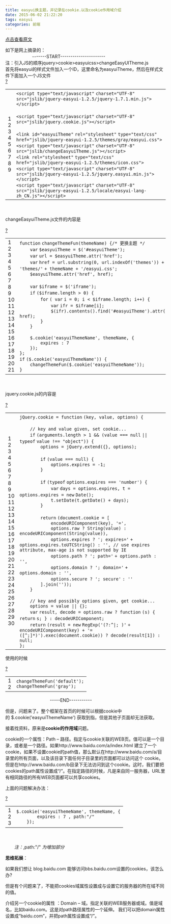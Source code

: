 ```yaml
---
title: easyui换主题，并记录在cookie.以及cookie作用域介绍
date: 2015-06-02 21:22:20
tags: easyui
categories: 前端
---
```

[点击查看原文](https://www.cnblogs.com/bugzone/p/cookie.html)

<div id="cnblogs_post_body" class="blogpost-body ">
    <div>如下是网上摘录的：</div>
<div>　　　　　　-------START----------------------</div>
<div>注：引入JS的顺序jquery&gt;cookie&gt;easyuicss&gt;changeEasyUITheme.js</div>
<div>首先将easyui的样式文件加入一个ID，这里命名为easyuiTheme，然后在样式文件下面加入一个JS文件</div>
<div>
<div class="cnblogs_Highlighter sh-gutter">
<div><div id="highlighter_223622" class="syntaxhighlighter  javascript"><div class="toolbar"><span><a href="#" class="toolbar_item command_help help">?</a></span></div><table border="0" cellpadding="0" cellspacing="0"><tbody><tr><td class="gutter"><div class="line number1 index0 alt2">1</div><div class="line number2 index1 alt1">2</div><div class="line number3 index2 alt2">3</div><div class="line number4 index3 alt1">4</div><div class="line number5 index4 alt2">5</div><div class="line number6 index5 alt1">6</div><div class="line number7 index6 alt2">7</div><div class="line number8 index7 alt1">8</div><div class="line number9 index8 alt2">9</div></td><td class="code"><div class="container"><div class="line number1 index0 alt2"><code class="javascript plain">&lt;script type=</code><code class="javascript string">"text/javascript"</code> <code class="javascript plain">charset=</code><code class="javascript string">"UTF-8"</code> <code class="javascript plain">src=</code><code class="javascript string">"jslib/jquery-easyui-1.2.5/jquery-1.7.1.min.js"</code><code class="javascript plain">&gt;&lt;/script&gt;</code></div><div class="line number2 index1 alt1">&nbsp;</div><div class="line number3 index2 alt2"><code class="javascript plain">&lt;script type=</code><code class="javascript string">"text/javascript"</code> <code class="javascript plain">charset=</code><code class="javascript string">"UTF-8"</code> <code class="javascript plain">src=</code><code class="javascript string">"jslib/jquery.cookie.js"</code><code class="javascript plain">&gt;&lt;/script&gt;</code></div><div class="line number4 index3 alt1">&nbsp;</div><div class="line number5 index4 alt2"><code class="javascript plain">&lt;link id=</code><code class="javascript string">"easyuiTheme"</code> <code class="javascript plain">rel=</code><code class="javascript string">"stylesheet"</code> <code class="javascript plain">type=</code><code class="javascript string">"text/css"</code> <code class="javascript plain">href=</code><code class="javascript string">"jslib/jquery-easyui-1.2.5/themes/gray/easyui.css"</code><code class="javascript plain">&gt;</code></div><div class="line number6 index5 alt1"><code class="javascript plain">&lt;script type=</code><code class="javascript string">"text/javascript"</code> <code class="javascript plain">charset=</code><code class="javascript string">"UTF-8"</code> <code class="javascript plain">src=</code><code class="javascript string">"jslib/changeEasyuiTheme.js"</code><code class="javascript plain">&gt;&lt;/script&gt;</code></div><div class="line number7 index6 alt2"><code class="javascript plain">&lt;link rel=</code><code class="javascript string">"stylesheet"</code> <code class="javascript plain">type=</code><code class="javascript string">"text/css"</code> <code class="javascript plain">href=</code><code class="javascript string">"jslib/jquery-easyui-1.2.5/themes/icon.css"</code><code class="javascript plain">&gt;</code></div><div class="line number8 index7 alt1"><code class="javascript plain">&lt;script type=</code><code class="javascript string">"text/javascript"</code> <code class="javascript plain">charset=</code><code class="javascript string">"UTF-8"</code> <code class="javascript plain">src=</code><code class="javascript string">"jslib/jquery-easyui-1.2.5/jquery.easyui.min.js"</code><code class="javascript plain">&gt;&lt;/script&gt;</code></div><div class="line number9 index8 alt2"><code class="javascript plain">&lt;script type=</code><code class="javascript string">"text/javascript"</code> <code class="javascript plain">charset=</code><code class="javascript string">"UTF-8"</code> <code class="javascript plain">src=</code><code class="javascript string">"jslib/jquery-easyui-1.2.5/locale/easyui-lang-zh_CN.js"</code><code class="javascript plain">&gt;&lt;/script&gt;</code></div></div></td></tr></tbody></table></div></div>
</div>
<p>　　</p>
</div>
<div>changeEasyuiTheme.js文件的内容是</div>
<div><br>
</div>
<div>
<div class="cnblogs_Highlighter sh-gutter">
<div><div id="highlighter_756024" class="syntaxhighlighter  javascript"><div class="toolbar"><span><a href="#" class="toolbar_item command_help help">?</a></span></div><table border="0" cellpadding="0" cellspacing="0"><tbody><tr><td class="gutter"><div class="line number1 index0 alt2">1</div><div class="line number2 index1 alt1">2</div><div class="line number3 index2 alt2">3</div><div class="line number4 index3 alt1">4</div><div class="line number5 index4 alt2">5</div><div class="line number6 index5 alt1">6</div><div class="line number7 index6 alt2">7</div><div class="line number8 index7 alt1">8</div><div class="line number9 index8 alt2">9</div><div class="line number10 index9 alt1">10</div><div class="line number11 index10 alt2">11</div><div class="line number12 index11 alt1">12</div><div class="line number13 index12 alt2">13</div><div class="line number14 index13 alt1">14</div><div class="line number15 index14 alt2">15</div><div class="line number16 index15 alt1">16</div><div class="line number17 index16 alt2">17</div><div class="line number18 index17 alt1">18</div><div class="line number19 index18 alt2">19</div><div class="line number20 index19 alt1">20</div><div class="line number21 index20 alt2">21</div></td><td class="code"><div class="container"><div class="line number1 index0 alt2"><code class="javascript keyword">function</code> <code class="javascript plain">changeThemeFun(themeName) {</code><code class="javascript comments">/* 更换主题 */</code></div><div class="line number2 index1 alt1"><code class="javascript spaces">&nbsp;&nbsp;&nbsp;&nbsp;</code><code class="javascript keyword">var</code> <code class="javascript plain">$easyuiTheme = $(</code><code class="javascript string">'#easyuiTheme'</code><code class="javascript plain">);</code></div><div class="line number3 index2 alt2"><code class="javascript spaces">&nbsp;&nbsp;&nbsp;&nbsp;</code><code class="javascript keyword">var</code> <code class="javascript plain">url = $easyuiTheme.attr(</code><code class="javascript string">'href'</code><code class="javascript plain">);</code></div><div class="line number4 index3 alt1"><code class="javascript spaces">&nbsp;&nbsp;&nbsp;&nbsp;</code><code class="javascript keyword">var</code> <code class="javascript plain">href = url.substring(0, url.indexOf(</code><code class="javascript string">'themes'</code><code class="javascript plain">)) + </code><code class="javascript string">'themes/'</code> <code class="javascript plain">+ themeName + </code><code class="javascript string">'/easyui.css'</code><code class="javascript plain">;</code></div><div class="line number5 index4 alt2"><code class="javascript spaces">&nbsp;&nbsp;&nbsp;&nbsp;</code><code class="javascript plain">$easyuiTheme.attr(</code><code class="javascript string">'href'</code><code class="javascript plain">, href);</code></div><div class="line number6 index5 alt1">&nbsp;</div><div class="line number7 index6 alt2"><code class="javascript spaces">&nbsp;&nbsp;&nbsp;&nbsp;</code><code class="javascript keyword">var</code> <code class="javascript plain">$iframe = $(</code><code class="javascript string">'iframe'</code><code class="javascript plain">);</code></div><div class="line number8 index7 alt1"><code class="javascript spaces">&nbsp;&nbsp;&nbsp;&nbsp;</code><code class="javascript keyword">if</code> <code class="javascript plain">($iframe.length &gt; 0) {</code></div><div class="line number9 index8 alt2"><code class="javascript spaces">&nbsp;&nbsp;&nbsp;&nbsp;&nbsp;&nbsp;&nbsp;&nbsp;</code><code class="javascript keyword">for</code> <code class="javascript plain">( </code><code class="javascript keyword">var</code> <code class="javascript plain">i = 0; i &lt; $iframe.length; i++) {</code></div><div class="line number10 index9 alt1"><code class="javascript spaces">&nbsp;&nbsp;&nbsp;&nbsp;&nbsp;&nbsp;&nbsp;&nbsp;&nbsp;&nbsp;&nbsp;&nbsp;</code><code class="javascript keyword">var</code> <code class="javascript plain">ifr = $iframe[i];</code></div><div class="line number11 index10 alt2"><code class="javascript spaces">&nbsp;&nbsp;&nbsp;&nbsp;&nbsp;&nbsp;&nbsp;&nbsp;&nbsp;&nbsp;&nbsp;&nbsp;</code><code class="javascript plain">$(ifr).contents().find(</code><code class="javascript string">'#easyuiTheme'</code><code class="javascript plain">).attr(</code><code class="javascript string">'href'</code><code class="javascript plain">, href);</code></div><div class="line number12 index11 alt1"><code class="javascript spaces">&nbsp;&nbsp;&nbsp;&nbsp;&nbsp;&nbsp;&nbsp;&nbsp;</code><code class="javascript plain">}</code></div><div class="line number13 index12 alt2"><code class="javascript spaces">&nbsp;&nbsp;&nbsp;&nbsp;</code><code class="javascript plain">}</code></div><div class="line number14 index13 alt1">&nbsp;</div><div class="line number15 index14 alt2"><code class="javascript spaces">&nbsp;&nbsp;&nbsp;&nbsp;</code><code class="javascript plain">$.cookie(</code><code class="javascript string">'easyuiThemeName'</code><code class="javascript plain">, themeName, {</code></div><div class="line number16 index15 alt1"><code class="javascript spaces">&nbsp;&nbsp;&nbsp;&nbsp;&nbsp;&nbsp;&nbsp;&nbsp;</code><code class="javascript plain">expires : 7</code></div><div class="line number17 index16 alt2"><code class="javascript spaces">&nbsp;&nbsp;&nbsp;&nbsp;</code><code class="javascript plain">});</code></div><div class="line number18 index17 alt1"><code class="javascript plain">};</code></div><div class="line number19 index18 alt2"><code class="javascript keyword">if</code> <code class="javascript plain">($.cookie(</code><code class="javascript string">'easyuiThemeName'</code><code class="javascript plain">)) {</code></div><div class="line number20 index19 alt1"><code class="javascript spaces">&nbsp;&nbsp;&nbsp;&nbsp;</code><code class="javascript plain">changeThemeFun($.cookie(</code><code class="javascript string">'easyuiThemeName'</code><code class="javascript plain">));</code></div><div class="line number21 index20 alt2"><code class="javascript plain">}</code></div></div></td></tr></tbody></table></div></div>
</div>
<p>　　</p>
</div>
<div>jquery.cookie.js的内容是</div>
<div><br>
</div>
<div>
<div class="cnblogs_Highlighter sh-gutter">
<div><div id="highlighter_818712" class="syntaxhighlighter  javascript"><div class="toolbar"><span><a href="#" class="toolbar_item command_help help">?</a></span></div><table border="0" cellpadding="0" cellspacing="0"><tbody><tr><td class="gutter"><div class="line number1 index0 alt2">1</div><div class="line number2 index1 alt1">2</div><div class="line number3 index2 alt2">3</div><div class="line number4 index3 alt1">4</div><div class="line number5 index4 alt2">5</div><div class="line number6 index5 alt1">6</div><div class="line number7 index6 alt2">7</div><div class="line number8 index7 alt1">8</div><div class="line number9 index8 alt2">9</div><div class="line number10 index9 alt1">10</div><div class="line number11 index10 alt2">11</div><div class="line number12 index11 alt1">12</div><div class="line number13 index12 alt2">13</div><div class="line number14 index13 alt1">14</div><div class="line number15 index14 alt2">15</div><div class="line number16 index15 alt1">16</div><div class="line number17 index16 alt2">17</div><div class="line number18 index17 alt1">18</div><div class="line number19 index18 alt2">19</div><div class="line number20 index19 alt1">20</div><div class="line number21 index20 alt2">21</div><div class="line number22 index21 alt1">22</div><div class="line number23 index22 alt2">23</div><div class="line number24 index23 alt1">24</div><div class="line number25 index24 alt2">25</div><div class="line number26 index25 alt1">26</div><div class="line number27 index26 alt2">27</div><div class="line number28 index27 alt1">28</div><div class="line number29 index28 alt2">29</div><div class="line number30 index29 alt1">30</div></td><td class="code"><div class="container"><div class="line number1 index0 alt2"><code class="javascript plain">jQuery.cookie = </code><code class="javascript keyword">function</code> <code class="javascript plain">(key, value, options) {</code></div><div class="line number2 index1 alt1">&nbsp;</div><div class="line number3 index2 alt2"><code class="javascript spaces">&nbsp;&nbsp;&nbsp;&nbsp;</code><code class="javascript comments">// key and value given, set cookie...</code></div><div class="line number4 index3 alt1"><code class="javascript spaces">&nbsp;&nbsp;&nbsp;&nbsp;</code><code class="javascript keyword">if</code> <code class="javascript plain">(arguments.length &gt; 1 &amp;&amp; (value === </code><code class="javascript keyword">null</code> <code class="javascript plain">|| </code><code class="javascript keyword">typeof</code> <code class="javascript plain">value !== </code><code class="javascript string">"object"</code><code class="javascript plain">)) {</code></div><div class="line number5 index4 alt2"><code class="javascript spaces">&nbsp;&nbsp;&nbsp;&nbsp;&nbsp;&nbsp;&nbsp;&nbsp;</code><code class="javascript plain">options = jQuery.extend({}, options);</code></div><div class="line number6 index5 alt1">&nbsp;</div><div class="line number7 index6 alt2"><code class="javascript spaces">&nbsp;&nbsp;&nbsp;&nbsp;&nbsp;&nbsp;&nbsp;&nbsp;</code><code class="javascript keyword">if</code> <code class="javascript plain">(value === </code><code class="javascript keyword">null</code><code class="javascript plain">) {</code></div><div class="line number8 index7 alt1"><code class="javascript spaces">&nbsp;&nbsp;&nbsp;&nbsp;&nbsp;&nbsp;&nbsp;&nbsp;&nbsp;&nbsp;&nbsp;&nbsp;</code><code class="javascript plain">options.expires = -1;</code></div><div class="line number9 index8 alt2"><code class="javascript spaces">&nbsp;&nbsp;&nbsp;&nbsp;&nbsp;&nbsp;&nbsp;&nbsp;</code><code class="javascript plain">}</code></div><div class="line number10 index9 alt1">&nbsp;</div><div class="line number11 index10 alt2"><code class="javascript spaces">&nbsp;&nbsp;&nbsp;&nbsp;&nbsp;&nbsp;&nbsp;&nbsp;</code><code class="javascript keyword">if</code> <code class="javascript plain">(</code><code class="javascript keyword">typeof</code> <code class="javascript plain">options.expires === </code><code class="javascript string">'number'</code><code class="javascript plain">) {</code></div><div class="line number12 index11 alt1"><code class="javascript spaces">&nbsp;&nbsp;&nbsp;&nbsp;&nbsp;&nbsp;&nbsp;&nbsp;&nbsp;&nbsp;&nbsp;&nbsp;</code><code class="javascript keyword">var</code> <code class="javascript plain">days = options.expires, t = options.expires = </code><code class="javascript keyword">new</code> <code class="javascript plain">Date();</code></div><div class="line number13 index12 alt2"><code class="javascript spaces">&nbsp;&nbsp;&nbsp;&nbsp;&nbsp;&nbsp;&nbsp;&nbsp;&nbsp;&nbsp;&nbsp;&nbsp;</code><code class="javascript plain">t.setDate(t.getDate() + days);</code></div><div class="line number14 index13 alt1"><code class="javascript spaces">&nbsp;&nbsp;&nbsp;&nbsp;&nbsp;&nbsp;&nbsp;&nbsp;</code><code class="javascript plain">}</code></div><div class="line number15 index14 alt2">&nbsp;</div><div class="line number16 index15 alt1"><code class="javascript spaces">&nbsp;&nbsp;&nbsp;&nbsp;&nbsp;&nbsp;&nbsp;&nbsp;</code><code class="javascript keyword">return</code> <code class="javascript plain">(document.cookie = [</code></div><div class="line number17 index16 alt2"><code class="javascript spaces">&nbsp;&nbsp;&nbsp;&nbsp;&nbsp;&nbsp;&nbsp;&nbsp;&nbsp;&nbsp;&nbsp;&nbsp;</code><code class="javascript plain">encodeURIComponent(key), </code><code class="javascript string">'='</code><code class="javascript plain">,</code></div><div class="line number18 index17 alt1"><code class="javascript spaces">&nbsp;&nbsp;&nbsp;&nbsp;&nbsp;&nbsp;&nbsp;&nbsp;&nbsp;&nbsp;&nbsp;&nbsp;</code><code class="javascript plain">options.raw ? String(value) : encodeURIComponent(String(value)),</code></div><div class="line number19 index18 alt2"><code class="javascript spaces">&nbsp;&nbsp;&nbsp;&nbsp;&nbsp;&nbsp;&nbsp;&nbsp;&nbsp;&nbsp;&nbsp;&nbsp;</code><code class="javascript plain">options.expires ? </code><code class="javascript string">'; expires='</code> <code class="javascript plain">+ options.expires.toUTCString() : </code><code class="javascript string">''</code><code class="javascript plain">, </code><code class="javascript comments">// use expires attribute, max-age is not supported by IE</code></div><div class="line number20 index19 alt1"><code class="javascript spaces">&nbsp;&nbsp;&nbsp;&nbsp;&nbsp;&nbsp;&nbsp;&nbsp;&nbsp;&nbsp;&nbsp;&nbsp;</code><code class="javascript plain">options.path ? </code><code class="javascript string">'; path='</code> <code class="javascript plain">+ options.path : </code><code class="javascript string">''</code><code class="javascript plain">,</code></div><div class="line number21 index20 alt2"><code class="javascript spaces">&nbsp;&nbsp;&nbsp;&nbsp;&nbsp;&nbsp;&nbsp;&nbsp;&nbsp;&nbsp;&nbsp;&nbsp;</code><code class="javascript plain">options.domain ? </code><code class="javascript string">'; domain='</code> <code class="javascript plain">+ options.domain : </code><code class="javascript string">''</code><code class="javascript plain">,</code></div><div class="line number22 index21 alt1"><code class="javascript spaces">&nbsp;&nbsp;&nbsp;&nbsp;&nbsp;&nbsp;&nbsp;&nbsp;&nbsp;&nbsp;&nbsp;&nbsp;</code><code class="javascript plain">options.secure ? </code><code class="javascript string">'; secure'</code> <code class="javascript plain">: </code><code class="javascript string">''</code></div><div class="line number23 index22 alt2"><code class="javascript spaces">&nbsp;&nbsp;&nbsp;&nbsp;&nbsp;&nbsp;&nbsp;&nbsp;</code><code class="javascript plain">].join(</code><code class="javascript string">''</code><code class="javascript plain">));</code></div><div class="line number24 index23 alt1"><code class="javascript spaces">&nbsp;&nbsp;&nbsp;&nbsp;</code><code class="javascript plain">}</code></div><div class="line number25 index24 alt2">&nbsp;</div><div class="line number26 index25 alt1"><code class="javascript spaces">&nbsp;&nbsp;&nbsp;&nbsp;</code><code class="javascript comments">// key and possibly options given, get cookie...</code></div><div class="line number27 index26 alt2"><code class="javascript spaces">&nbsp;&nbsp;&nbsp;&nbsp;</code><code class="javascript plain">options = value || {};</code></div><div class="line number28 index27 alt1"><code class="javascript spaces">&nbsp;&nbsp;&nbsp;&nbsp;</code><code class="javascript keyword">var</code> <code class="javascript plain">result, decode = options.raw ? </code><code class="javascript keyword">function</code> <code class="javascript plain">(s) { </code><code class="javascript keyword">return</code> <code class="javascript plain">s; } : decodeURIComponent;</code></div><div class="line number29 index28 alt2"><code class="javascript spaces">&nbsp;&nbsp;&nbsp;&nbsp;</code><code class="javascript keyword">return</code> <code class="javascript plain">(result = </code><code class="javascript keyword">new</code> <code class="javascript plain">RegExp(</code><code class="javascript string">'(?:^|; )'</code> <code class="javascript plain">+ encodeURIComponent(key) + </code><code class="javascript string">'=([^;]*)'</code><code class="javascript plain">).exec(document.cookie)) ? decode(result[1]) : </code><code class="javascript keyword">null</code><code class="javascript plain">;</code></div><div class="line number30 index29 alt1"><code class="javascript plain">};</code></div></div></td></tr></tbody></table></div></div>
</div>
<p><span style="line-height: 1.5;">使用的时候</span></p>
</div>
<div>
<div class="cnblogs_Highlighter sh-gutter">
<div><div id="highlighter_477048" class="syntaxhighlighter  javascript"><div class="toolbar"><span><a href="#" class="toolbar_item command_help help">?</a></span></div><table border="0" cellpadding="0" cellspacing="0"><tbody><tr><td class="gutter"><div class="line number1 index0 alt2">1</div><div class="line number2 index1 alt1">2</div></td><td class="code"><div class="container"><div class="line number1 index0 alt2"><code class="javascript plain">changeThemeFun(</code><code class="javascript string">'default'</code><code class="javascript plain">);</code></div><div class="line number2 index1 alt1"><code class="javascript plain">changeThemeFun(</code><code class="javascript string">'gray'</code><code class="javascript plain">);</code></div></div></td></tr></tbody></table></div></div>
</div>
<p>　　　　　　　　　　-----END-----------</p>
<p>但是，问题来了。整个框架在首页的时候可以根据cookie中的&nbsp;$.cookie('easyuiThemeName') 获取到指，但是其他子页面却无法获取。</p>
<p>接着找资料，原来是<strong>cookie的作用域</strong>问题。</p>
<p>cookie的一个属性：Path – 路径。指定与cookie关联的WEB页。值可以是一个目录，或者是一个路径。如果http://www.baidu.com/a/index.html 建立了一个cookie，如果不设置cookie的path值，那么默认在http://www.baidu.com/a/目录里的所有页面，以及该目录下面任何子目录里的页面都可以访问这个 cookie。但是在http://www.baidu.com/b目录下无法访问到这个cookie。这时，我们要把cookies的path属性设置成“/”。在指定路径的时候，凡是来自同一服务器，URL里有相同路径的所有WEB页面都可以共享cookies。</p>
<p>上面的问题解决办法：</p>
<div class="cnblogs_Highlighter sh-gutter">
<div><div id="highlighter_545751" class="syntaxhighlighter  javascript"><div class="toolbar"><span><a href="#" class="toolbar_item command_help help">?</a></span></div><table border="0" cellpadding="0" cellspacing="0"><tbody><tr><td class="gutter"><div class="line number1 index0 alt2">1</div><div class="line number2 index1 alt1">2</div><div class="line number3 index2 alt2">3</div></td><td class="code"><div class="container"><div class="line number1 index0 alt2"><code class="javascript plain">$.cookie(</code><code class="javascript string">'easyuiThemeName'</code><code class="javascript plain">, themeName, {</code></div><div class="line number2 index1 alt1"><code class="javascript spaces">&nbsp;&nbsp;&nbsp;&nbsp;&nbsp;&nbsp;&nbsp;&nbsp;</code><code class="javascript plain">expires : 7 , path:</code><code class="javascript string">"/"</code></div><div class="line number3 index2 alt2"><code class="javascript spaces">&nbsp;&nbsp;&nbsp;&nbsp;</code><code class="javascript plain">}); </code></div></div></td></tr></tbody></table></div></div>
</div>
<p>　　</p>
<p>　　<em>注：</em>,path:"/"&nbsp;<em>为增加部分</em></p>
<p><strong>思维拓展</strong>：</p>
<p>如果我们想让 blog.baidu.com 能够访问bbs.baidu.com设置的cookies，该怎么办?</p>
<p>但是有个问题来了，不能把cookies域属性设置成与设置它的服务器的所在域不同的值。</p>
<p>介绍另一个cookie的属性 ：Domain – 域。指定关联的WEB服务器或域。值是域名，比如baidu.com。这是对path路径属性的一个延伸。 我们可以把domain属性设置成“baidu.com”，并把path属性设置成“/”。</p>
<p>&nbsp;</p>
</div>
</div>